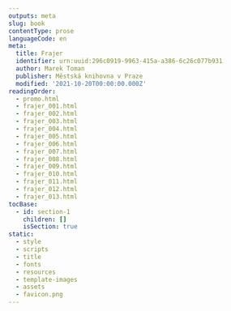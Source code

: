 ```yaml
---
outputs: meta
slug: book
contentType: prose
languageCode: en
meta:
  title: Frajer
  identifier: urn:uuid:296c0919-9963-415a-a386-6c26c077b931
  author: Marek Toman
  publisher: Městská knihovna v Praze
  modified: '2021-10-20T00:00:00.000Z'
readingOrder:
  - promo.html
  - frajer_001.html
  - frajer_002.html
  - frajer_003.html
  - frajer_004.html
  - frajer_005.html
  - frajer_006.html
  - frajer_007.html
  - frajer_008.html
  - frajer_009.html
  - frajer_010.html
  - frajer_011.html
  - frajer_012.html
  - frajer_013.html
tocBase:
  - id: section-1
    children: []
    isSection: true
static:
  - style
  - scripts
  - title
  - fonts
  - resources
  - template-images
  - assets
  - favicon.png
---
```

